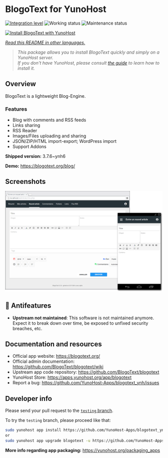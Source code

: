 <!--
N.B.: This README was automatically generated by <https://github.com/YunoHost/apps/tree/master/tools/readme_generator>
It shall NOT be edited by hand.
-->

# BlogoText for YunoHost

[![Integration level](https://dash.yunohost.org/integration/blogotext.svg)](https://dash.yunohost.org/appci/app/blogotext) ![Working status](https://ci-apps.yunohost.org/ci/badges/blogotext.status.svg) ![Maintenance status](https://ci-apps.yunohost.org/ci/badges/blogotext.maintain.svg)

[![Install BlogoText with YunoHost](https://install-app.yunohost.org/install-with-yunohost.svg)](https://install-app.yunohost.org/?app=blogotext)

*[Read this README in other languages.](./ALL_README.md)*

> *This package allows you to install BlogoText quickly and simply on a YunoHost server.*  
> *If you don't have YunoHost, please consult [the guide](https://yunohost.org/install) to learn how to install it.*

## Overview

BlogoText is a lightweight Blog-Engine.

### Features

- Blog with comments and RSS feeds
- Links sharing
- RSS Reader
- Images/Files uploading and sharing
- JSON/ZIP/HTML import-export; WordPress import
- Support Addons


**Shipped version:** 3.7.6~ynh6

**Demo:** <https://blogotext.org/blog/>

## Screenshots

![Screenshot of BlogoText](./doc/screenshots/preview.png)

## :red_circle: Antifeatures

- **Upstream not maintained**: This software is not maintained anymore. Expect it to break down over time, be exposed to unfixed security breaches, etc.

## Documentation and resources

- Official app website: <https://blogotext.org/>
- Official admin documentation: <https://github.com/BlogoText/blogotext/wiki>
- Upstream app code repository: <https://github.com/BlogoText/blogotext>
- YunoHost Store: <https://apps.yunohost.org/app/blogotext>
- Report a bug: <https://github.com/YunoHost-Apps/blogotext_ynh/issues>

## Developer info

Please send your pull request to the [`testing` branch](https://github.com/YunoHost-Apps/blogotext_ynh/tree/testing).

To try the `testing` branch, please proceed like that:

```bash
sudo yunohost app install https://github.com/YunoHost-Apps/blogotext_ynh/tree/testing --debug
or
sudo yunohost app upgrade blogotext -u https://github.com/YunoHost-Apps/blogotext_ynh/tree/testing --debug
```

**More info regarding app packaging:** <https://yunohost.org/packaging_apps>
